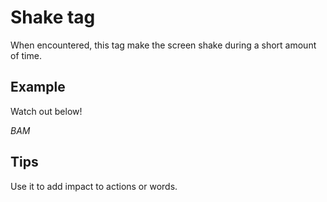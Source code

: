 # Shake tag

When encountered, this tag make the screen shake during a short amount of time.

## Example

Watch out below!<p>

<shake>*BAM*<p>

## Tips

Use it to add impact to actions or words.
